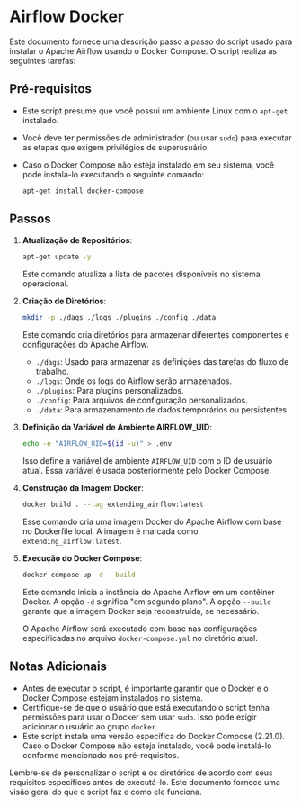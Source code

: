# Airflow Docker

Este documento fornece uma descrição passo a passo do script usado para instalar o Apache Airflow usando o Docker
Compose. O script realiza as seguintes tarefas:

## Pré-requisitos

- Este script presume que você possui um ambiente Linux com o `apt-get` instalado.
- Você deve ter permissões de administrador (ou usar `sudo`) para executar as etapas que exigem privilégios de
  superusuário.
- Caso o Docker Compose não esteja instalado em seu sistema, você pode instalá-lo executando o seguinte comando:

   ```bash
   apt-get install docker-compose
   ```

## Passos

1. **Atualização de Repositórios**:

   ```bash
   apt-get update -y
   ```

   Este comando atualiza a lista de pacotes disponíveis no sistema operacional.

2. **Criação de Diretórios**:

   ```bash
   mkdir -p ./dags ./logs ./plugins ./config ./data
   ```

   Este comando cria diretórios para armazenar diferentes componentes e configurações do Apache Airflow.

    - `./dags`: Usado para armazenar as definições das tarefas do fluxo de trabalho.
    - `./logs`: Onde os logs do Airflow serão armazenados.
    - `./plugins`: Para plugins personalizados.
    - `./config`: Para arquivos de configuração personalizados.
    - `./data`: Para armazenamento de dados temporários ou persistentes.

3. **Definição da Variável de Ambiente AIRFLOW_UID**:

   ```bash
   echo -e "AIRFLOW_UID=$(id -u)" > .env
   ```

   Isso define a variável de ambiente `AIRFLOW_UID` com o ID de usuário atual. Essa variável é usada posteriormente pelo
   Docker Compose.

4. **Construção da Imagem Docker**:

   ```bash
   docker build . --tag extending_airflow:latest
   ```

   Esse comando cria uma imagem Docker do Apache Airflow com base no Dockerfile local. A imagem é marcada
   como `extending_airflow:latest`.

5. **Execução do Docker Compose**:

   ```bash
   docker compose up -d --build
   ```

   Este comando inicia a instância do Apache Airflow em um contêiner Docker. A opção `-d` significa "em segundo plano".
   A opção `--build` garante que a imagem Docker seja reconstruída, se necessário.

   O Apache Airflow será executado com base nas configurações especificadas no arquivo `docker-compose.yml` no diretório
   atual.

## Notas Adicionais

- Antes de executar o script, é importante garantir que o Docker e o Docker Compose estejam instalados no sistema.
- Certifique-se de que o usuário que está executando o script tenha permissões para usar o Docker sem usar `sudo`. Isso
  pode exigir adicionar o usuário ao grupo `docker`.
- Este script instala uma versão específica do Docker Compose (2.21.0). Caso o Docker Compose não esteja instalado, você
  pode instalá-lo conforme mencionado nos pré-requisitos.

Lembre-se de personalizar o script e os diretórios de acordo com seus requisitos específicos antes de executá-lo. Este
documento fornece uma visão geral do que o script faz e como ele funciona.